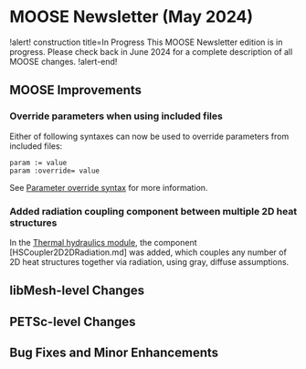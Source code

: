 # MOOSE Newsletter (May 2024)

!alert! construction title=In Progress
This MOOSE Newsletter edition is in progress. Please check back in June 2024
for a complete description of all MOOSE changes.
!alert-end!

## MOOSE Improvements

### Override parameters when using included files

Either of following syntaxes can now be used to override parameters from included files:

```
param := value
param :override= value
```

See [Parameter override syntax](application_usage/input_syntax.md) for more information.

### Added radiation coupling component between multiple 2D heat structures

In the [Thermal hydraulics module](modules/thermal_hydraulics/index.md), the
component [HSCoupler2D2DRadiation.md] was added, which couples any number of
2D heat structures together via radiation, using gray, diffuse assumptions.

## libMesh-level Changes

## PETSc-level Changes

## Bug Fixes and Minor Enhancements
